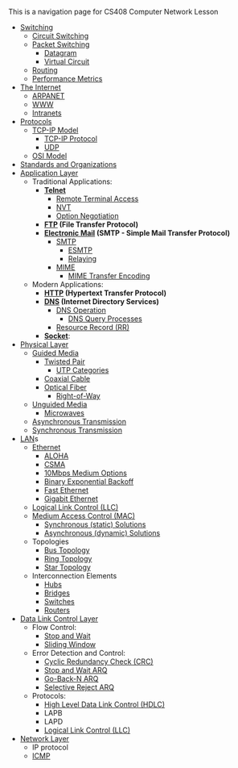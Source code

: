 This is a navigation page for CS408 Computer Network Lesson

- [Switching](Switching.md)
	- [Circuit Switching](Circuit%20Switching.md)
	- [Packet Switching](Packet%20Switching.md)
		- [Datagram](Datagram.md)
		- [Virtual Circuit](Virtual%20Circuit.md)
	- [Routing](Routing.md)
	- [Performance Metrics](Performance%20Metrics.md)
- [The Internet](The%20Internet.md)
	- [ARPANET](ARPANET.md)
	- [WWW](WWW.md)
	- [Intranets](Intranets.md)
- [Protocols](Protocols.md)
	- [TCP-IP Model](TCP-IP%20Model.md)
		- [TCP-IP Protocol](TCP-IP%20Protocol.md)
		- [UDP](UDP.md)
	- [OSI Model](OSI%20Model.md)
- [Standards and Organizations](Standards%20and%20Organizations.md)
- [Application Layer](Application%20Layer.md)
	- Traditional Applications:
		- **[Telnet](Telnet.md)**
			- [Remote Terminal Access](Remote%20Terminal%20Access.md)
			- [NVT](NVT.md)
			- [Option Negotiation](Option%20Negotiation.md)
		- **[FTP](FTP.md) (File Transfer Protocol)** 
		- **[Electronic Mail](Electronic%20Mail.md) (SMTP - Simple Mail Transfer Protocol)**
			- [SMTP](SMTP.md)
				- [ESMTP](ESMTP.md)
				- [Relaying](Relaying.md)
			- [MIME](MIME.md)
				- [MIME Transfer Encoding](MIME%20Transfer%20Encoding.md)
	- Modern Applications:
		- **[HTTP](HTTP.md) (Hypertext Transfer Protocol)**
		- **[DNS](DNS.md) (Internet Directory Services)**
			- [DNS Operation](DNS%20Operation.md)
				- [DNS Query Processes](DNS%20Query%20Processes.md)
			- [Resource Record (RR)](Resource%20Record%20(RR).md)
		- **[Socket](Socket.md)**: 
- [Physical Layer](Physical%20Layer.md)
	-  [Guided Media](Guided%20Media.md)
		- [Twisted Pair](Twisted%20Pair.md)
			- [UTP Categories](UTP%20Categories.md)
		- [Coaxial Cable](Coaxial%20Cable.md)
		- [Optical Fiber](Optical%20Fiber.md)
			- [Right-of-Way](Right-of-Way.md)
	- [Unguided Media](Unguided%20Media.md)
		- [Microwaves](Microwaves.md)
	- [Asynchronous Transmission](Asynchronous%20Transmission.md)
	- [Synchronous Transmission](Synchronous%20Transmission.md)
- [LAN](LAN.md)s
	- [Ethernet](Ethernet.md) 
		- [ALOHA](ALOHA.md)
		- [CSMA](CSMA.md)
		- [10Mbps Medium Options](10Mbps%20Medium%20Options.md)
		- [Binary Exponential Backoff](Binary%20Exponential%20Backoff.md)
		- [Fast Ethernet](Fast%20Ethernet.md)
		- [Gigabit Ethernet](Gigabit%20Ethernet.md)
	- [Logical Link Control (LLC)](Logical%20Link%20Control%20(LLC).md)
	- [Medium Access Control (MAC)](Medium%20Access%20Control%20(MAC).md)
		- [Synchronous (static) Solutions](Synchronous%20(static)%20Solutions.md)
		- [Asynchronous (dynamic) Solutions](Asynchronous%20(dynamic)%20Solutions.md)
	- Topologies
		- [Bus Topology](Bus%20Topology.md)
		- [Ring Topology](Ring%20Topology.md)
		- [Star Topology](Star%20Topology.md)
	- Interconnection Elements
		- [Hubs](Hubs.md)
		- [Bridges](Bridges.md)
		- [Switches](Switches.md)
		- [Routers](Routers.md)
- [Data Link Control Layer](Data%20Link%20Control%20Layer.md)
	- Flow Control:
		- [Stop and Wait](Stop%20and%20Wait.md)
		- [Sliding Window](Sliding%20Window.md)
	- Error Detection and Control:
		- [Cyclic Redundancy Check (CRC)](Cyclic%20Redundancy%20Check%20(CRC).md)
		- [Stop and Wait ARQ](Stop%20and%20Wait%20ARQ.md)
		- [Go-Back-N ARQ](Go-Back-N%20ARQ.md)
		- [Selective Reject ARQ](Selective%20Reject%20ARQ.md)
	- Protocols:
		- [High Level Data Link Control (HDLC)](High%20Level%20Data%20Link%20Control%20(HDLC).md)
		- LAPB
		- LAPD
		- [Logical Link Control (LLC)](Logical%20Link%20Control%20(LLC).md)
- [Network Layer](Network%20Layer.md)
	- IP protocol
	- [ICMP](ICMP.md)


